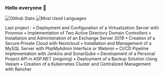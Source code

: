 ### Hello everyone 👋

![Github Stats](https://github-readme-stats.vercel.app/api?username=Machurui&show_icons=true&theme=dark&hide_border=true)
![Most Used Languages](https://github-readme-stats.vercel.app/api/top-langs/?username=Machurui&theme=dark&hide_border=true)

Last project :
	•	Deployment and Configuration of a Virtualization Server with Proxmox
	•	Implementation of Two Active Directory Domain Controllers
	•	Installation and Administration of an Exchange Server 2019
	•	Creation of a Secure Private Cloud with Nextcloud
	•	Installation and Management of a MySQL Server with PhpMyAdmin Interface or Webmin
	•	CI/CD Pipeline Implementation with Jenkins and SonarQube
	•	Development of a Personal Project API in ASP.NET (ongoing)
	•	Deployment of a Backup Solution Using Veeam
	•	Creation of a Kubernetes Cluster and Centralized Management with Rancher

<!--
**Machurui/Machurui** is a ✨ _special_ ✨ repository because its `README.md` (this file) appears on your GitHub profile.

Here are some ideas to get you started:

- 🔭 I’m currently working on ...
- 🌱 I’m currently learning ...
- 👯 I’m looking to collaborate on ...
- 🤔 I’m looking for help with ...
- 💬 Ask me about ...
- 📫 How to reach me: ...
- 😄 Pronouns: ...
- ⚡ Fun fact: ...
-->
